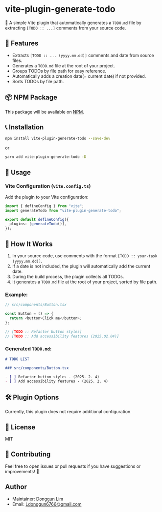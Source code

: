 # vite-plugin-generate-todo

🚀 A simple Vite plugin that automatically generates a `TODO.md` file by extracting `[TODO :: ...]` comments from your source code.

## 📌 Features

- Extracts `[TODO :: ... (yyyy.mm.dd)]` comments and date from source files.
- Generates a `TODO.md` file at the root of your project.
- Groups TODOs by file path for easy reference.
- Automatically adds a creation date(= current date) if not provided.
- Sorts TODOs by file path.

## :package: NPM Package

This package will be available on [NPM](https://www.npmjs.com/package/vite-plugin-generate-todo).

## 📞 Installation

```sh
npm install vite-plugin-generate-todo --save-dev
```

or

```sh
yarn add vite-plugin-generate-todo -D
```

## 🚀 Usage

### Vite Configuration (`vite.config.ts`)

Add the plugin to your Vite configuration:

```ts
import { defineConfig } from "vite";
import generateTodo from "vite-plugin-generate-todo";

export default defineConfig({
  plugins: [generateTodo()],
});
```

## 📝 How It Works

1. In your source code, use comments with the format `[TODO :: your-task (yyyy.mm.dd)]`.
2. If a date is not included, the plugin will automatically add the current date.
3. During the build process, the plugin collects all TODOs.
4. It generates a `TODO.md` file at the root of your project, sorted by file path.

### Example:

```ts
// src/components/Button.tsx

const Button = () => {
  return <button>Click me</button>;
};

// [TODO :: Refactor button styles]
// [TODO :: Add accessibility features (2025.02.04)]
```

### Generated `TODO.md`:

```md
# TODO LIST

### src/components/Button.tsx

- [ ] Refactor button styles - (2025. 2. 4)
- [ ] Add accessibility features - (2025. 2. 4)
```

## 🛠️ Plugin Options

Currently, this plugin does not require additional configuration.

## 💜 License

MIT

## 📩 Contributing

Feel free to open issues or pull requests if you have suggestions or improvements! 🚀

## Author

- Maintainer: [Donggun Lim](https://github.com/Ldonggun6766)
- Email: Ldonggun6766@gmail.com
